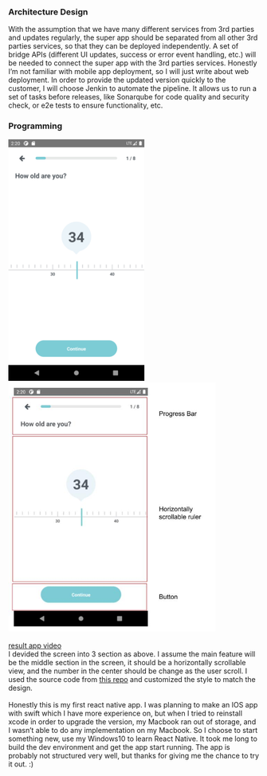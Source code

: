 ### Architecture Design
With the assumption that we have many different services from 3rd parties and updates regularly, the super app should be separated from all other 3rd parties services, so that they can be deployed independently. A set of bridge APIs (different UI updates, success or error event handling, etc.) will be needed to connect the super app with the 3rd parties services. 
Honestly I’m not familiar with mobile app deployment, so I will just write about web deployment. In order to provide the updated version quickly to the customer, I will choose Jenkin to automate the pipeline. It allows us to run a set of tasks before releases, like Sonarqube for code quality and security check, or e2e tests to ensure functionality, etc. 


### Programming
<img src="img/result.png" height="485"/>
<img src="img/design.jpg" height="500"/><br><br>
<a href="https://drive.google.com/file/d/1gWcg7Lsc_LlFlfVkT72EGSLcQlhz70vb/view?usp=sharing" 
target="_blank">result app video</a><br>
I devided the screen into 3 section as above. I assume the main feature will be the middle section in the screen, it should be a horizontally scrollable view, and the number in the center should be change as the user scroll. I used the source code from <a href="https://gitlab.com/yxuko/react-native-slider-ruler/-/tree/master" target="_blank">this repo</a> and customized the style to match the design.
<br><br>
Honestly this is my first react native app. I was planning to make an IOS app with swift which I have more experience on, but when I tried to reinstall xcode in order to upgrade the version, my Macbook ran out of storage, and I wasn’t able to do any implementation on my Macbook. So I choose to start something new, use my Windows10 to learn React Native. It took me long to build the dev environment and get the app start running. The app is probably not structured very well, but thanks for giving me the chance to try it out. :)
